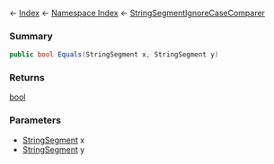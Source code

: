 ← [Index](Api-Index) ← [Namespace Index](Namespace-Index) ← [StringSegmentIgnoreCaseComparer](VRage.Game.ModAPI.Ingame.Utilities.StringSegmentIgnoreCaseComparer)

### Summary

```csharp
public bool Equals(StringSegment x, StringSegment y)
```

### Returns

[bool](https://docs.microsoft.com/en-us/dotnet/api/System.Boolean?view=netframework-4.6)

### Parameters

* [StringSegment](VRage.Game.ModAPI.Ingame.Utilities.StringSegment) x
* [StringSegment](VRage.Game.ModAPI.Ingame.Utilities.StringSegment) y
